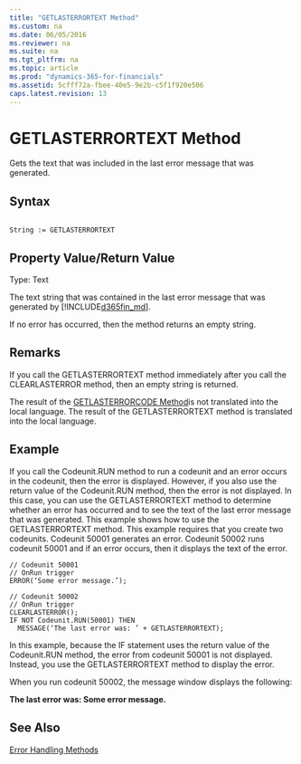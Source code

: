 ```yaml
---
title: "GETLASTERRORTEXT Method"
ms.custom: na
ms.date: 06/05/2016
ms.reviewer: na
ms.suite: na
ms.tgt_pltfrm: na
ms.topic: article
ms.prod: "dynamics-365-for-financials"
ms.assetid: 5cfff72a-fbee-40e5-9e2b-c5f1f920e506
caps.latest.revision: 13
---
```

# GETLASTERRORTEXT Method
Gets the text that was included in the last error message that was generated.  

## Syntax  

```  

String := GETLASTERRORTEXT  
```  

## Property Value/Return Value  
 Type: Text  

 The text string that was contained in the last error message that was generated by [!INCLUDE[d365fin_md](../includes/d365fin_md.md)].  

 If no error has occurred, then the method returns an empty string.  

## Remarks  
 If you call the GETLASTERRORTEXT method immediately after you call the CLEARLASTERROR method, then an empty string is returned.  

 The result of the [GETLASTERRORCODE Method](devenv-GETLASTERRORCODE-Method.md)is not translated into the local language. The result of the GETLASTERRORTEXT method is translated into the local language.  

## Example  
 If you call the Codeunit.RUN method to run a codeunit and an error occurs in the codeunit, then  the error is displayed. However, if you also use the return value of the Codeunit.RUN method, then the error is not displayed. In this case, you can use the GETLASTERRORTEXT method to determine whether an error has occurred and to see the text of the last error message that was generated. This example shows how to use the GETLASTERRORTEXT method. This example requires that you create two codeunits. Codeunit 50001 generates an error. Codeunit 50002 runs codeunit 50001 and if an error occurs, then it displays the text of the error.  

```  
// Codeunit 50001  
// OnRun trigger  
ERROR(‘Some error message.’);  

// Codeunit 50002  
// OnRun trigger  
CLEARLASTERROR();  
IF NOT Codeunit.RUN(50001) THEN  
  MESSAGE(‘The last error was: ’ + GETLASTERRORTEXT);  
```  

 In this example, because the IF statement uses the return value of the Codeunit.RUN method, the error from codeunit 50001 is not displayed. Instead, you use the GETLASTERRORTEXT method to display the error.  

 When you run codeunit 50002, the message window displays the following:  

 **The last error was: Some error message.**  

## See Also  
 [Error Handling Methods](devenv-error-handling-methods.md)
